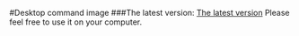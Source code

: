 #Desktop command image
###The latest version:
[The latest version](https://github.com/KenHuang2019/desktop_command_image/blob/main/2020-11-04_command_image.png)
Please feel free to use it on your computer.
